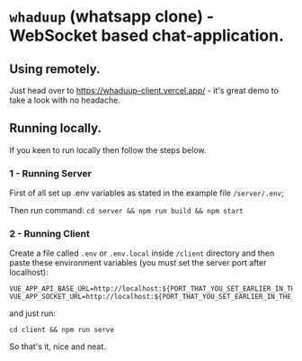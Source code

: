 # `whaduup` (whatsapp clone) - WebSocket based chat-application.

## Using remotely.
Just head over to https://whaduup-client.vercel.app/ - it's great demo to take a look with no headache.

## Running locally.
If you keen to run locally then follow the steps below.

### 1 - Running Server 
First of all set up .env variables as stated in the example file `/server/.env`;

Then run command:
```cd server && npm run build && npm start```

### 2 - Running Client
Create a file called `.env` or `.env.local` inside `/client` directory and then paste these environment variables (you must set the server port after localhost):
```
VUE_APP_API_BASE_URL=http://localhost:${PORT_THAT_YOU_SET_EARLIER_IN_THE_SERVER}
VUE_APP_SOCKET_URL=http://localhost:${PORT_THAT_YOU_SET_EARLIER_IN_THE_SERVER}
```

and just run:
```
cd client && npm run serve
```

So that's it, nice and neat.
